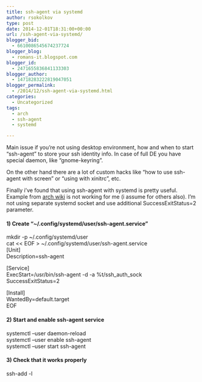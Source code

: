 ```yaml
---
title: ssh-agent via systemd
author: rsokolkov
type: post
date: 2014-12-01T18:31:00+00:00
url: /ssh-agent-via-systemd/
blogger_bid:
  - 6610086545674237724
blogger_blog:
  - romans-it.blogspot.com
blogger_id:
  - 2471655836841133303
blogger_author:
  - 14718283222819047051
blogger_permalink:
  - /2014/12/ssh-agent-via-systemd.html
categories:
  - Uncategorized
tags:
  - arch
  - ssh-agent
  - systemd

---
```

<div dir="ltr" style="text-align: left;" trbidi="on">
  Main issue if you&#8217;re not using desktop environment, how and when to start &#8220;ssh-agent&#8221; to store your ssh identity info. In case of full DE you have special daemon, like &#8220;gnome-keyring&#8221;.</p> 
  
  <p>
    On the other hand there are a lot of custom hacks like &#8220;how to use ssh-agent with screen&#8221; or &#8220;using with xinitrc&#8221;, etc.
  </p>
  
  <p>
    Finally i&#8217;ve found that using ssh-agent with systemd is pretty useful. Example from&nbsp;<a href="https://wiki.archlinux.org/index.php/SSH_keys#Start_ssh-agent_with_systemd_user">arch wiki</a>&nbsp;is not working for me (i assume for others also). I&#8217;m not using separate systemd socket and use additional SuccessExitStatus=2 parameter.
  </p>
  
  <h4 style="text-align: left;">
    1) Create &#8220;~/.config/systemd/user/ssh-agent.service&#8221;
  </h4>
  
  <p>
    mkdir -p ~/.config/systemd/user<br /> cat << EOF > ~/.config/systemd/user/ssh-agent.service<br /> [Unit]<br /> Description=ssh-agent
  </p>
  
  <p>
    [Service]<br /> ExecStart=/usr/bin/ssh-agent -d -a %t/ssh_auth_sock<br /> SuccessExitStatus=2
  </p>
  
  <p>
    [Install]<br /> WantedBy=default.target<br /> EOF
  </p>
  
  <h4 style="text-align: left;">
    2) Start and enable ssh-agent service
  </h4>
  
  <p>
    systemctl &#8211;user daemon-reload<br /> systemctl &#8211;user enable ssh-agent<br /> systemctl &#8211;user start ssh-agent
  </p>
  
  <p>
  </p>
  
  <h4 style="text-align: left;">
    3) Check that it works properly
  </h4>
  
  <p>
    ssh-add -l
  </p>
  
  <div>
  </div>
</div>